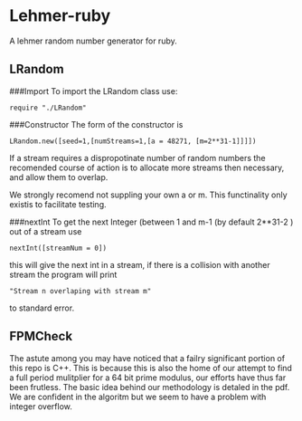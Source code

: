 Lehmer-ruby
===========

A lehmer random number generator for ruby.

LRandom
-------

###Import
To import the LRandom class use:

    require "./LRandom"

###Constructor
The form of the constructor is 

    LRandom.new([seed=1,[numStreams=1,[a = 48271, [m=2**31-1]]]])
    
If a stream requires a dispropotinate number of random numbers the recomended course of action is to allocate more streams
then necessary, and allow them to overlap.

We strongly recomend not suppling your own a or m. This functinality only existis to facilitate testing.


###nextInt
To get the next Integer (between 1 and m-1 (by default 2**31-2 ) out of a stream use 

    nextInt([streamNum = 0])
    
this will give the next int in a stream, if there is a collision with another stream the program will
print 

    "Stream n overlaping with stream m" 
    
to standard error. 

FPMCheck
--------

The astute among you may have noticed that a failry significant portion of this repo is C++. This is because this is also
the home of our attempt to find a full period mulitplier for a 64 bit prime modulus, our efforts have thus far been frutless.
The basic idea behind our methodology is detaled in the pdf. We are confident in the algoritm but we seem to have a problem with integer overflow.
